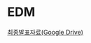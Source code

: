 # EDM
[최종발표자료(Google Drive)](https://docs.google.com/presentation/d/1IRWne6q7KIlLD_Qy08AqPpqBxjtQwHpb/edit?usp=drive_link&ouid=105060413605726072681&rtpof=true&sd=true)
